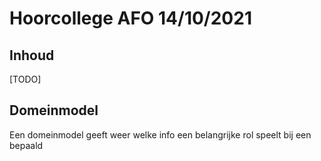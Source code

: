 # Hoorcollege AFO 14/10/2021

## Inhoud

[TODO]

## Domeinmodel

Een domeinmodel geeft weer welke info een belangrijke rol speelt bij een bepaald
